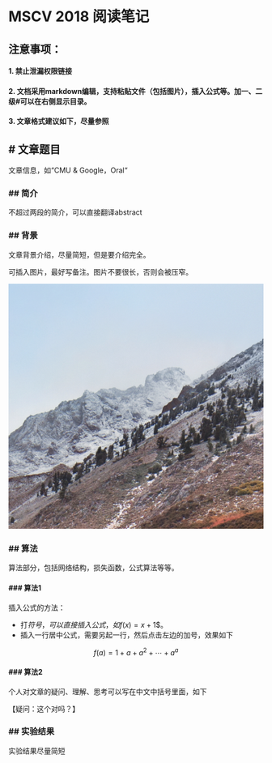# MSCV 2018 阅读笔记

## 注意事项：

#### 1. 禁止泄漏权限链接

#### 2. 文档采用markdown编辑，支持粘贴文件（包括图片），插入公式等。加一、二级\#可以在右侧显示目录。

#### 3. 文章格式建议如下，尽量参照

## \# 文章题目

文章信息，如“CMU & Google，Oral“

### \#\# 简介

不超过两段的简介，可以直接翻译abstract

### \#\# 背景

文章背景介绍，尽量简短，但是要介绍完全。

可插入图片，最好写备注。图片不要很长，否则会被压窄。

![&#x56FE;&#x7247;&#x5982;&#x6709;&#x7F16;&#x53F7;&#x6216;&#x4FE1;&#x606F;&#xFF0C;&#x53EF;&#x4EE5;&#x70B9;&#x51FB;&#x52A0;&#x5907;&#x6CE8;](../.gitbook/assets2/image%20%2865%29.png)

### \#\# 算法

算法部分，包括网络结构，损失函数，公式算法等等。

#### \#\#\# 算法1

插入公式的方法：

* 打$符号，可以直接插入公式，如$$f(x) = x + 1$$。
* 插入一行居中公式，需要另起一行，然后点击左边的加号，效果如下

$$
f(a) = 1 + a + a^2 + \cdots + a^a
$$

#### \#\#\# 算法2

个人对文章的疑问、理解、思考可以写在中文中括号里面，如下

【疑问：这个对吗？】

### \#\# 实验结果

实验结果尽量简短

